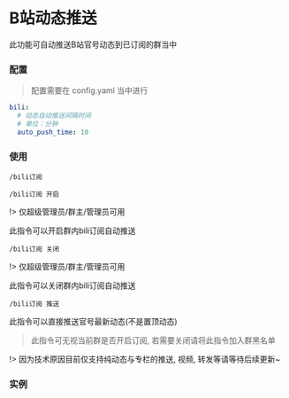 # B站动态推送
此功能可自动推送B站官号动态到已订阅的群当中

### 配置
> 配置需要在 config.yaml 当中进行

```yaml
bili:
  # 动态自动推送间隔时间
  # 单位：分钟
  auto_push_time: 10
```

### 使用

`/bili订阅`

<!-- tabs:start -->

<!-- tab:开启 -->

```shell
/bili订阅 开启
```

!> 仅超级管理员/群主/管理员可用

此指令可以开启群内bili订阅自动推送

<!-- tab:关闭 -->

```shell
/bili订阅 关闭
```

!> 仅超级管理员/群主/管理员可用

此指令可以关闭群内bili订阅自动推送

<!-- tab:推送 -->

```shell
/bili订阅 推送
```

此指令可以直接推送官号最新动态(不是置顶动态)

> 此指令可无视当前群是否开启订阅, 若需要关闭请将此指令加入群黑名单

<!-- tabs:end -->

!> 因为技术原因目前仅支持纯动态与专栏的推送, 视频, 转发等请等待后续更新~

### 实例